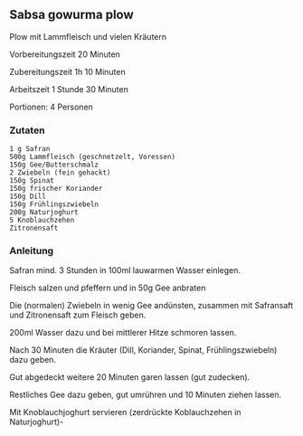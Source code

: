 ## Sabsa gowurma plow

Plow mit Lammfleisch und vielen Kräutern

Vorbereitungszeit 20 Minuten	

Zubereitungszeit 1h 10 Minuten	

Arbeitszeit 1 Stunde 30 Minuten	

Portionen: 4 Personen

### Zutaten

    1 g Safran
    500g Lammfleisch (geschnetzelt, Voressen)
    150g Gee/Butterschmalz
    2 Zwiebeln (fein gehackt)
    150g Spinat
    150g frischer Koriander
    150g Dill
    150g Frühlingszwiebeln
    200g Naturjoghurt
    5 Knoblauchzehen
    Zitronensaft

    
### Anleitung

Safran mind. 3 Stunden in 100ml lauwarmen Wasser einlegen.

Fleisch salzen und pfeffern und in 50g Gee anbraten

Die (normalen) Zwiebeln in wenig Gee andünsten, zusammen mit Safransaft und Zitronensaft zum Fleisch geben.

200ml Wasser dazu und bei mittlerer Hitze schmoren lassen.

Nach 30 Minuten die Kräuter (Dill, Koriander, Spinat, Frühlingszwiebeln) dazu geben.

Gut abgedeckt weitere 20 Minuten garen lassen (gut zudecken).

Restliches Gee dazu geben, gut umrühren und 10 Minuten ziehen lassen.

Mit Knoblauchjoghurt servieren (zerdrückte Koblauchzehen in Naturjoghurt)-


